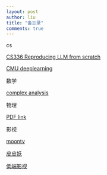 ```yaml
---
layout: post
author: liu
title: "备忘录"
comments: true
---
```

cs

[CS336 Reproducing LLM from scratch](https://www.heywhale.com/mw/project/689709e023583639fc675b5c)

[CMU deeplearning](http://deeplearning.cs.cmu.edu/)


数学

[complex analysis](https://zhangshenxing.github.io/teaching/%E5%A4%8D%E5%8F%98%E5%87%BD%E6%95%B0%E4%B8%8E%E7%A7%AF%E5%88%86%E5%8F%98%E6%8D%A2/chapter/main.pdf)

物理

[PDF link](http://down.wlwkw.cn:8888/)


影视

[moontv](https://moontv0.ctfedu.qzz.io/)

[皮皮妖](https://www.pipiyao.cc/)

[低端影视](https://ddys.pro/)
